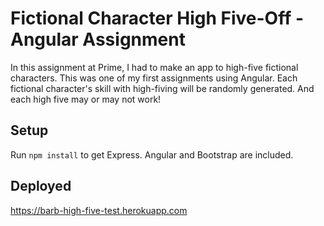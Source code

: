 # Fictional Character High Five-Off - Angular Assignment

In this assignment at Prime, I had to make an app to high-five fictional characters. This was one of my first assignments using Angular.  Each fictional character's skill with high-fiving will be randomly generated. And each high five may or may not work!

## Setup

Run `npm install` to get Express. Angular and Bootstrap are included.

## Deployed
https://barb-high-five-test.herokuapp.com
